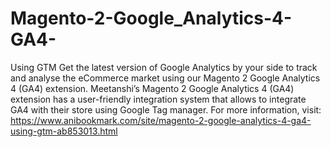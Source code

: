 # Magento-2-Google_Analytics-4-GA4-
Using GTM Get the latest version of Google Analytics by your side to track and analyse the eCommerce market using our Magento 2 Google Analytics 4 (GA4) extension. Meetanshi’s Magento 2 Google Analytics 4 (GA4) extension has a user-friendly integration system that allows to integrate GA4 with their store using Google Tag manager.   For more information, visit: https://www.anibookmark.com/site/magento-2-google-analytics-4-ga4-using-gtm-ab853013.html
